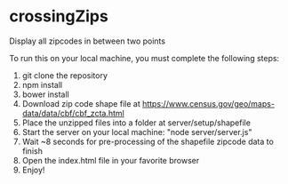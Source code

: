 crossingZips
============

Display all zipcodes in between two points


To run this on your local machine, you must complete the following steps:

1. git clone the repository
2. npm install
3. bower install
4. Download zip code shape file at https://www.census.gov/geo/maps-data/data/cbf/cbf_zcta.html
5. Place the unzipped files into a folder at server/setup/shapefile
6. Start the server on your local machine: "node server/server.js"
7. Wait ~8 seconds for pre-processing of the shapefile zipcode data to finish
8. Open the index.html file in your favorite browser
9. Enjoy!
